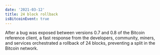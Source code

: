 ```yaml
---
date: '2021-03-12'
title: 24 block rollback
isBitcoinEvent: true
---
```


After a bug was exposed between versions 0.7 and 0.8 of the Bitcoin reference client, a fast response from the developers, community, miners, and services orchestrated a rollback of 24 blocks, preventing a split in the Bitcoin network.
